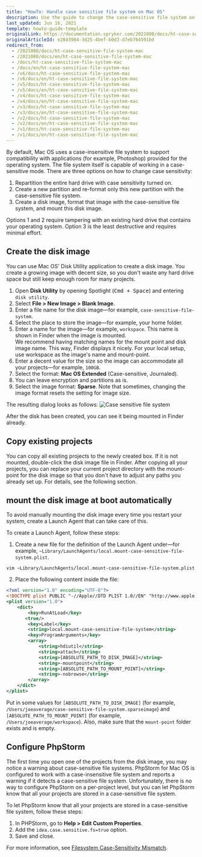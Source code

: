 ```yaml
---
title: "HowTo: Handle case sensitive file system on Mac OS"
description: Use the guide to change the case-sensitive file system on Mac OS.
last_updated: Jun 16, 2021
template: howto-guide-template
originalLink: https://documentation.spryker.com/2021080/docs/ht-case-sensitive-file-system-mac
originalArticleId: e2843984-3d25-4bef-b0d3-d7eb764591bd
redirect_from:
  - /2021080/docs/ht-case-sensitive-file-system-mac
  - /2021080/docs/en/ht-case-sensitive-file-system-mac
  - /docs/ht-case-sensitive-file-system-mac
  - /docs/en/ht-case-sensitive-file-system-mac
  - /v6/docs/ht-case-sensitive-file-system-mac
  - /v6/docs/en/ht-case-sensitive-file-system-mac
  - /v5/docs/ht-case-sensitive-file-system-mac
  - /v5/docs/en/ht-case-sensitive-file-system-mac
  - /v4/docs/ht-case-sensitive-file-system-mac
  - /v4/docs/en/ht-case-sensitive-file-system-mac
  - /v3/docs/ht-case-sensitive-file-system-mac
  - /v3/docs/en/ht-case-sensitive-file-system-mac
  - /v2/docs/ht-case-sensitive-file-system-mac
  - /v2/docs/en/ht-case-sensitive-file-system-mac
  - /v1/docs/ht-case-sensitive-file-system-mac
  - /v1/docs/en/ht-case-sensitive-file-system-mac
---
```


By default, Mac OS uses a case-insensitive file system to support compatibility with applications (for example, Photoshop) provided for the operating system. The file system itself is capable of working in a case-sensitive mode. There are three options on how to change case sensitivity:
1. Repartition the entire hard drive with case sensitivity turned on.
2. Create a new partition and re-format only this new partition with the case-sensitive file system.
3. Create a disk image, format that image with the case-sensitive file system, and mount this disk image.

Options 1 and 2 require tampering with an existing hard drive that contains your operating system. Option 3 is the least destructive and requires minimal effort.

## Create the disk image

You can use Mac OS' Disk Utility application to create a disk image. You create a growing image with decent size, so you don't waste any hard drive space but still keep enough room for many projects.

1. Open **Disk Utility** by opening Spotlight (<kbd>Cmd + Space</kbd>) and entering `disk utility`.
2. Select **File&nbsp;<span aria-label="and then">></span> New Image&nbsp;<span aria-label="and then">></span> Blank Image**.
3. Enter a file name for the disk image—for example, `case-sensitive-file-system`.
4. Select the place to store the image—for example, your home folder.
5. Enter a name for the image—for example, `workspace`. This name is shown in Finder when the image is mounted.<br>We recommend having matching names for the mount point and disk image name. This way, Finder displays it nicely. For your local setup, use workspace as the image's name and mount-point.
6. Enter a decent value for the size so the image can accommodate all your projects—for example, `100GB`.
7. Select the format: **Mac OS Extended** (Case-sensitive, Journaled).
8. You can leave encryption and partitions as is.
9. Select the image format: **Sparse**. Note that sometimes, changing the image format resets the setting for image size.

The resulting dialog looks as follows:
![Case sensitive file system](https://spryker.s3.eu-central-1.amazonaws.com/docs/Tutorials/HowTos/HowTo+-+Handle+Case+Sensitive+File-System/case+sensitive+system.png)

After the disk has been created, you can see it being mounted in Finder already.

## Copy existing projects

You can copy all existing projects to the newly created box. If it is not mounted, double-click the disk image file in Finder. After copying all your projects, you can replace your current project directory with the mount-point for the disk image so that you don't have to adjust any paths you already set up. For details, see the following section.

## mount the disk image at boot automatically 

To avoid manually mounting the disk image every time you restart your system, create a Launch Agent that can take care of this.

To create a Launch Agent, follow these steps:
1. Create a new file for the definition of the Launch Agent under—for example, `~Library/LaunchAgents/local.mount-case-sensitive-file-system.plist`.

```
vim ~Library/LaunchAgents/local.mount-case-sensitive-file-system.plist
```

2. Place the following content inside the file:

```xml
<?xml version="1.0" encoding="UTF-8"?>
<!DOCTYPE plist PUBLIC "-//Apple//DTD PLIST 1.0//EN" "http://www.apple.com/DTDs/PropertyList-1.0.dtd">
<plist version="1.0">
    <dict>
        <key>RunAtLoad</key>
       <true/>
        <key>Label</key>
        <string>local.mount-case-sensitive-file-system</string>
        <key>ProgramArguments</key>
        <array>
            <string>hdiutil</string>
            <string>attach</string>
            <string>[ABSOLUTE_PATH_TO_DISK_IMAGE]</string>
            <string>-mountpoint</string>
            <string>[ABSOLUTE_PATH_TO_MOUNT_POINT]</string>
            <string>-nobrowse</string>
        </array>
    </dict>
</plist>
```

Put in some values for `[ABSOLUTE_PATH_TO_DISK_IMAGE]` (for example, `/Users/joeaverage/case-sensitive-file-system.sparseimage`) and `[ABSOLUTE_PATH_TO_MOUNT_POINT]` (for example, `/Users/joeaverage/workspace`). Also, make sure that the `mount-point` folder exists and is empty.

## Configure PhpStorm

The first time you open one of the projects from the disk image, you may notice a warning about case-sensitive file systems. PhpStorm for Mac OS is configured to work with a case-insensitive file system and reports a warning if it detects a case-sensitive file system. Unfortunately, there is no way to configure PhpStorm on a per-project level, but you can let PhpStorm know that all your projects are stored in a case-sensitive file system.

To let PhpStorm know that all your projects are stored in a case-sensitive file system, follow these steps:
1. In PHPStorm, go to **Help&nbsp;<span aria-label="and then">></span> Edit Custom Properties**.
2. Add the `idea.case.sensitive.fs=true` option.
3. Save and close.

For more information, see [Filesystem Case-Sensitivity Mismatch](https://confluence.jetbrains.com/display/IDEADEV/Filesystem+Case-Sensitivity+Mismatch).
